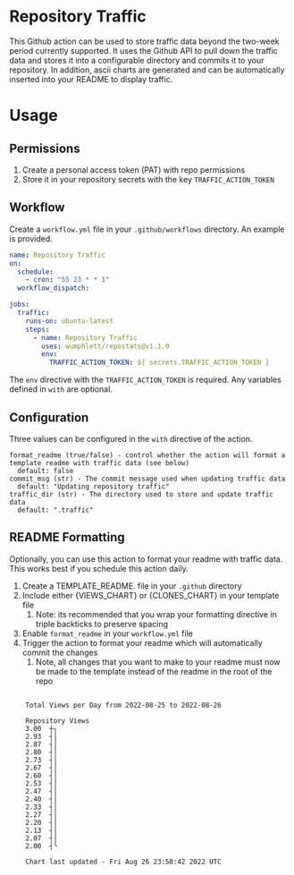 # Repository Traffic

This Github action can be used to store traffic data beyond the two-week period currently supported.
It uses the Github API to pull down the traffic data and stores it into a configurable directory and commits it to your 
repository. In addition, ascii charts are generated and can be automatically inserted into your README to display traffic.

# Usage
## Permissions
1. Create a personal access token (PAT) with repo permissions
2. Store it in your repository secrets with the key `TRAFFIC_ACTION_TOKEN`

## Workflow
Create a `workflow.yml` file in your `.github/workflows` directory. An example is provided.

```yaml
name: Repository Traffic
on:
  schedule:
    - cron: "55 23 * * 1"
  workflow_dispatch:

jobs:
  traffic:
    runs-on: ubuntu-latest
    steps:
      - name: Repository Traffic
        uses: wumphlett/repostats@v1.1.0
        env:
          TRAFFIC_ACTION_TOKEN: ${ secrets.TRAFFIC_ACTION_TOKEN }
```
The `env` directive with the `TRAFFIC_ACTION_TOKEN` is required. Any variables defined in `with` are optional.

## Configuration
Three values can be configured in the `with` directive of the action.
```
format_readme (true/false) - control whether the action will format a template readme with traffic data (see below)
  default: false
commit_msg (str) - The commit message used when updating traffic data
  default: "Updating repository traffic"
traffic_dir (str) - The directory used to store and update traffic data
  default: ".traffic"
```

## README Formatting
Optionally, you can use this action to format your readme with traffic data. This works best if you schedule this action
daily.

1. Create a TEMPLATE_README.<any type> file in your `.github` directory
2. Include either {VIEWS_CHART} or {CLONES_CHART} in your template file
   1. Note: its recommended that you wrap your formatting directive in triple backticks to preserve spacing
3. Enable `format_readme` in your `workflow.yml` file
4. Trigger the action to format your readme which will automatically commit the changes
   1. Note, all changes that you want to make to your readme must now be made to the template instead of the readme in the root of the repo

```

    Total Views per Day from 2022-08-25 to 2022-08-26

    Repository Views
    3.00  ┼╮
    2.93  ┤│
    2.87  ┤│
    2.80  ┤│
    2.73  ┤│
    2.67  ┤│
    2.60  ┤│
    2.53  ┤│
    2.47  ┤│
    2.40  ┤│
    2.33  ┤│
    2.27  ┤│
    2.20  ┤│
    2.13  ┤│
    2.07  ┤│
    2.00  ┤╰

    Chart last updated - Fri Aug 26 23:58:42 2022 UTC
    
```
